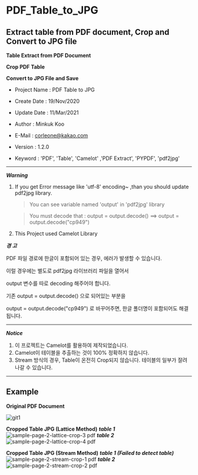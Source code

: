 # PDF_Table_to_JPG
## Extract table from PDF document, Crop and Convert to JPG file


**Table Extract from PDF Document**

**Crop PDF Table**

**Convert to JPG File and Save**


* Project Name : PDF Table to JPG

* Create Date : 19/Nov/2020

* Update Date : 11/Mar/2021

* Author : Minkuk Koo

* E-Mail : corleone@kakao.com

* Version : 1.2.0

* Keyword : 'PDF', 'Table', 'Camelot' ,'PDF Extract', 'PYPDF', 'pdf2jpg'


---------------------------------------------------------------------------------

***Warning***

1. If you get Error message like 'utf-8' encoding~ ,than 
    you should update pdf2jpg library.
    
    > You can see variable named 'output' in 'pdf2jpg' library
    
    > You must decode that : output = output.decode() ==> output = output.decode("cp949")
2. This Project used Camelot Library


***경 고***

PDF 파일 경로에 한글이 포함되어 있는 경우, 에러가 발생할 수 있습니다.

이럴 경우에는 별도로 pdf2jpg 라이브러리 파일을 열어서

output 변수를 따로 decoding 해주어야 합니다.



기존 output = output.decode() 으로 되어있는 부분을

output = output.decode("cp949") 로 바꾸어주면, 한글 폴더명이 포함되어도 해결됩니다.


---------------------------------------------------------------------------------

***Notice***
1. 이 프로젝트는 Camelot를 활용하여 제작되었습니다.
1. Camelot이 테이블을 추출하는 것이 100% 정확하지 않습니다.
1. Stream 방식의 경우, Table이 온전히 Crop되지 않습니다. 테이블의 일부가 잘려나갈 수 있습니다.



---------------------------------------------------------------------------------



## Example

**Original PDF Document**

![git1](https://user-images.githubusercontent.com/25974226/99659903-ed597c80-2aa4-11eb-921d-10cd975db817.PNG)


**Cropped Table JPG (Lattice Method)**
***table 1***
![sample-page-2-lattice-crop-3 pdf](https://user-images.githubusercontent.com/25974226/110661046-843e7600-8207-11eb-9568-3583734da546.jpg)
***table 2***
![sample-page-2-lattice-crop-4 pdf](https://user-images.githubusercontent.com/25974226/110661033-8274b280-8207-11eb-8b31-4a739346fa2e.jpg)


**Cropped Table JPG (Stream Method)**
***table 1 (Failed to detect table)***
![sample-page-2-stream-crop-1 pdf](https://user-images.githubusercontent.com/25974226/110661038-83a5df80-8207-11eb-8fd3-46ecdf33c034.jpg)
***table 2***
![sample-page-2-stream-crop-2 pdf](https://user-images.githubusercontent.com/25974226/110661043-843e7600-8207-11eb-95a5-f7921abb72a6.jpg)


